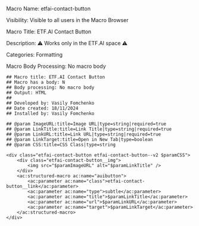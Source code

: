 Macro Name: etfai-contact-button

Visibility: Visible to all users in the Macro Browser

Macro Title: ETF.AI Contact Button

Description: ⚠️ Works only in the ETF.AI space ⚠️

Categories: Formatting

Macro Body Processing: No macro body

```
## Macro title: ETF.AI Contact Button
## Macro has a body: N
## Body processing: No macro body
## Output: HTML
##
## Developed by: Vasily Fomchenko
## Date created: 18/11/2024
## Installed by: Vasily Fomchenko

## @param ImageURL:title=Image URL|type=string|required=true
## @param LinkTitle:title=Link Title|type=string|required=true
## @param LinkURL:title=Link URL|type=string|required=true
## @param LinkTarget:title=Open in New Tab|type=boolean
## @param CSS:title=CSS Class|type=string

<div class="etfai-contact-button etfai-contact-button--v2 $paramCSS">
    <div class="etfai-contact-button__img">
        <img src="$paramImageURL" alt="$paramLinkTitle" />
    </div>
    <ac:structured-macro ac:name="auibutton">
        <ac:parameter ac:name="class">etfai-contact-button__link</ac:parameter>
        <ac:parameter ac:name="type">subtle</ac:parameter>
        <ac:parameter ac:name="title">$paramLinkTitle</ac:parameter>
        <ac:parameter ac:name="url">$paramLinkURL</ac:parameter>
        <ac:parameter ac:name="target">$paramLinkTarget</ac:parameter>
    </ac:structured-macro>
</div>
```
